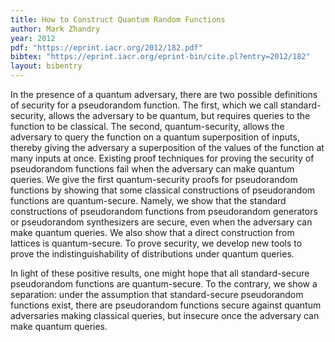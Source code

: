 ```yaml
---
title: How to Construct Quantum Random Functions
author: Mark Zhandry
year: 2012
pdf: "https://eprint.iacr.org/2012/182.pdf"
bibtex: "https://eprint.iacr.org/eprint-bin/cite.pl?entry=2012/182"
layout: bibentry
---
```


In the presence of a quantum adversary, there are two possible definitions of
security for a pseudorandom function. The first, which we call
standard-security, allows the adversary to be quantum, but requires queries to
the function to be classical. The second, quantum-security, allows the adversary
to query the function on a quantum superposition of inputs, thereby giving the
adversary a superposition of the values of the function at many inputs at once.
Existing proof techniques for proving the security of pseudorandom functions
fail when the adversary can make quantum queries. We give the first
quantum-security proofs for pseudorandom functions by showing that some
classical constructions of pseudorandom functions are quantum-secure. Namely, we
show that the standard constructions of pseudorandom functions from pseudorandom
generators or pseudorandom synthesizers are secure, even when the adversary can
make quantum queries. We also show that a direct construction from lattices is
quantum-secure. To prove security, we develop new tools to prove the
indistinguishability of distributions under quantum queries.

In light of these positive results, one might hope that all standard-secure
pseudorandom functions are quantum-secure. To the contrary, we show a
separation: under the assumption that standard-secure pseudorandom functions
exist, there are pseudorandom functions secure against quantum adversaries
making classical queries, but insecure once the adversary can make quantum
queries.
